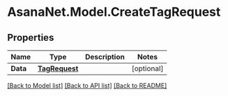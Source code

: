 # AsanaNet.Model.CreateTagRequest

## Properties

Name | Type | Description | Notes
------------ | ------------- | ------------- | -------------
**Data** | [**TagRequest**](TagRequest.md) |  | [optional] 

[[Back to Model list]](../README.md#documentation-for-models) [[Back to API list]](../README.md#documentation-for-api-endpoints) [[Back to README]](../README.md)

